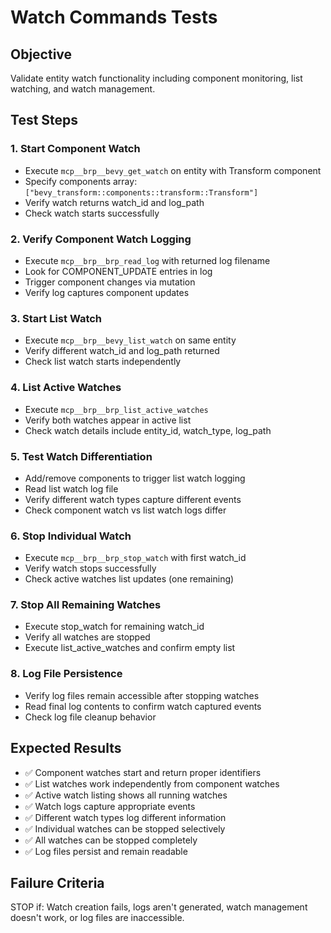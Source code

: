 # Watch Commands Tests

## Objective
Validate entity watch functionality including component monitoring, list watching, and watch management.

## Test Steps

### 1. Start Component Watch
- Execute `mcp__brp__bevy_get_watch` on entity with Transform component
- Specify components array: `["bevy_transform::components::transform::Transform"]`
- Verify watch returns watch_id and log_path
- Check watch starts successfully

### 2. Verify Component Watch Logging
- Execute `mcp__brp__brp_read_log` with returned log filename
- Look for COMPONENT_UPDATE entries in log
- Trigger component changes via mutation
- Verify log captures component updates

### 3. Start List Watch
- Execute `mcp__brp__bevy_list_watch` on same entity
- Verify different watch_id and log_path returned
- Check list watch starts independently

### 4. List Active Watches
- Execute `mcp__brp__brp_list_active_watches`
- Verify both watches appear in active list
- Check watch details include entity_id, watch_type, log_path

### 5. Test Watch Differentiation
- Add/remove components to trigger list watch logging
- Read list watch log file
- Verify different watch types capture different events
- Check component watch vs list watch logs differ

### 6. Stop Individual Watch
- Execute `mcp__brp__brp_stop_watch` with first watch_id
- Verify watch stops successfully
- Check active watches list updates (one remaining)

### 7. Stop All Remaining Watches  
- Execute stop_watch for remaining watch_id
- Verify all watches are stopped
- Execute list_active_watches and confirm empty list

### 8. Log File Persistence
- Verify log files remain accessible after stopping watches
- Read final log contents to confirm watch captured events
- Check log file cleanup behavior

## Expected Results
- ✅ Component watches start and return proper identifiers
- ✅ List watches work independently from component watches
- ✅ Active watch listing shows all running watches
- ✅ Watch logs capture appropriate events
- ✅ Different watch types log different information
- ✅ Individual watches can be stopped selectively
- ✅ All watches can be stopped completely
- ✅ Log files persist and remain readable

## Failure Criteria
STOP if: Watch creation fails, logs aren't generated, watch management doesn't work, or log files are inaccessible.